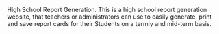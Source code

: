 High School Report Generation.
This is a high school report generation website, that 
teachers or administrators can use to easily 
generate, print and save report cards for their Students
on a termly and mid-term basis. 